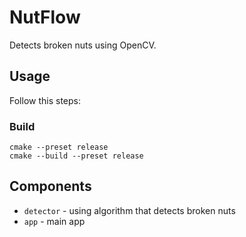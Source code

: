 # NutFlow

Detects broken nuts using OpenCV.

## Usage

Follow this steps:

### Build

    cmake --preset release
    cmake --build --preset release

## Components

- `detector` - using algorithm that detects broken nuts
- `app` - main app
